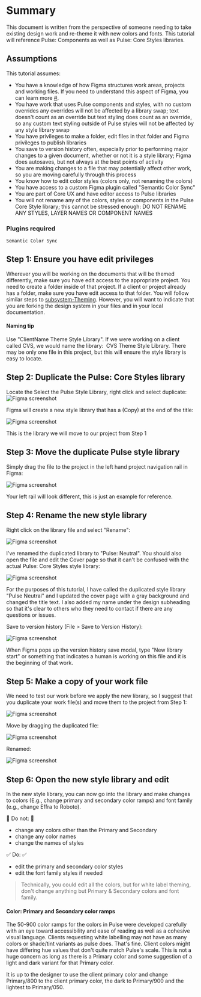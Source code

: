 # Summary
This document is written from the perspective of someone needing to take existing design work and re-theme it with new colors and fonts.
This tutorial will reference Pulse: Components as well as Pulse: Core Styles libraries. 

## Assumptions 
This tutorial assumes:
* You have a knowledge of how Figma structures work areas, projects and working files. If you need to understand this aspect of Figma, you can learn more [#](here). <!-- needs link -->
* You have work that uses Pulse components and styles, with no custom overrides
any overrides will not be affected by a library swap; text doesn't count as an override but text styling does count as an override, so any custom text styling outside of Pulse styles will not be affected by any style library swap
* You have privileges to make a folder, edit files in that folder and Figma privileges to publish libraries
* You save to version history often, especially prior to performing major changes to a given document, whether or not it is a style library; Figma does autosaves, but not always at the best points of activity
* You are making changes to a file that may potentially affect other work, so you are moving carefully through this process
* You know how to edit color styles (colors only, not renaming the colors)
* You have access to a custom Figma plugin called "Semantic Color Sync"
* You are part of Core UX and have editor access to Pulse libraries
* You will not rename any of the colors, styles or components in the Pulse Core Style library; this cannot be stressed enough: DO NOT RENAME ANY STYLES, LAYER NAMES OR COMPONENT NAMES

### Plugins required
`Semantic Color Sync`

## Step 1: Ensure you have edit privileges
Wherever you will be working on the documents that will be themed differently, make sure you have edit access to the appropriate project. You need to create a folder inside of that project. If a client or project already has a folder, make sure you have edit access to that folder. You will follow similar steps to [subsystem-Theming](Subsystem/Subsystem-Theming.md). However, you will want to indicate that you are forking the design system in your files and in your local documentation.


#### Naming tip 
Use "ClientName Theme Style Library". If we were working on a client called CVS, we would name the library:  CVS Theme Style Library. There may be only one file in this project, but this will ensure the style library is easy to locate.

## Step 2: Duplicate the Pulse: Core Styles library
Locate the Select the Pulse Style Library, right click and select duplicate:
![Figma screenshot](/images/211028-full-screen-duplicate.png)

Figma will create a new style library that has a (Copy) at the end of the title:

![Figma screenshot](/images/211028-duplicated.png)

This is the library we will move to our project from Step 1

## Step 3: Move the duplicate Pulse style library 
Simply drag the file to the project in the left hand project navigation rail in Figma:

![Figma screenshot](/images/211028-left-rail.png)

Your left rail will look different, this is just an example for reference.

## Step 4: Rename the new style library 
Right click on the library file and select "Rename":

![Figma screenshot](/images/211028-pulse-style-rename.png)

I've renamed the duplicated library to "Pulse: Neutral".
You should also open the file and edit the Cover page so that it can't be confused with the actual Pulse: Core Styles style library:

![Figma screenshot](/images/211028-renamed-style-library.png)

For the purposes of this tutorial, I have called the duplicated style library "Pulse Neutral" and I updated the cover page with a gray background and changed the title text. I also added my name under the design subheading so that it's clear to others who they need to contact if there are any questions or issues.

Save to version history (File > Save to Version History):

![Figma screenshot](/images/211028-save-to-version-history.png)

When Figma pops up the version history save modal, type "New library start" or something that indicates a human is working on this file and it is the beginning of that work.

## Step 5: Make a copy of your work file 
We need to test our work before we apply the new library, so I suggest that you duplicate your work file(s) and move them to the project from Step 1:

![Figma screenshot](/images/211028-working-file-dupe.png)

Move by dragging the duplicated file:

![Figma screenshot](/images/211028-moving.png)

Renamed:

![Figma screenshot](/images/211028-renamed.png)


## Step 6: Open the new style library and edit

In the new style library, you can now go into the library and make changes to colors (E.g., change primary and secondary color ramps) and font family (e.g., change Effra to Roboto). 

🚫 Do not: 🚫 
* change any colors other than the Primary and Secondary
* change any color names
* change the names of styles

✅ Do: ✅
* edit the primary and secondary color styles
* edit the font family styles if needed

> Technically, you could edit all the colors, but for white label theming, don't change anything but Primary & Secondary colors and font family.

#### Color: Primary and Secondary color ramps
The 50-900 color ramps for the colors in Pulse were developed carefully with an eye toward accessibility and ease of reading as well as a cohesive visual language. Clients requesting white labelling may not have as many colors or shade/tint variants as pulse does. That's fine. Client colors might have differing hue values that don't quite match Pulse's scale. This is not a huge concern as long as there is a Primary color and some suggestion of a light and dark variant for that Primary color. 

It is up to the designer to use the client primary color and change Primary/800 to the client primary color, the dark to Primary/900 and the lightest to Primary/050.

